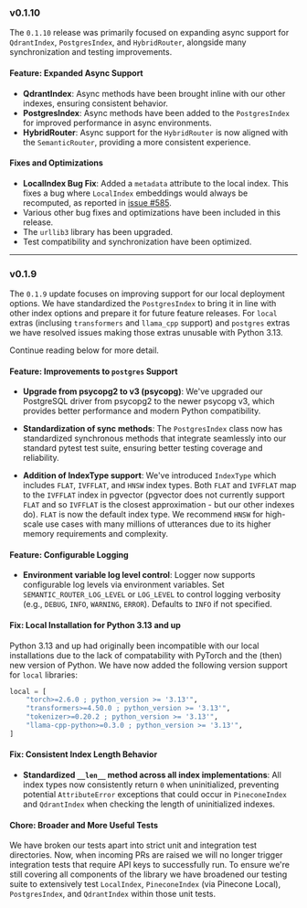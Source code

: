 ### v0.1.10

The `0.1.10` release was primarily focused on expanding async support for `QdrantIndex`, `PostgresIndex`, and `HybridRouter`, alongside many synchronization and testing improvements.

#### Feature: Expanded Async Support

- **QdrantIndex**: Async methods have been brought inline with our other indexes, ensuring consistent behavior.
- **PostgresIndex**: Async methods have been added to the `PostgresIndex` for improved performance in async environments.
- **HybridRouter**: Async support for the `HybridRouter` is now aligned with the `SemanticRouter`, providing a more consistent experience.

#### Fixes and Optimizations

- **LocalIndex Bug Fix**: Added a `metadata` attribute to the local index. This fixes a bug where `LocalIndex` embeddings would always be recomputed, as reported in [issue #585](https://github.com/aurelio-labs/semantic-router/issues/585).
- Various other bug fixes and optimizations have been included in this release.
- The `urllib3` library has been upgraded.
- Test compatibility and synchronization have been optimized.

---

### v0.1.9

The `0.1.9` update focuses on improving support for our local deployment options. We have standardized the `PostgresIndex` to bring it in line with other index options and prepare it for future feature releases. For `local` extras (inclusing `transformers` and `llama_cpp` support) and `postgres` extras we have resolved issues making those extras unusable with Python 3.13.

Continue reading below for more detail.

#### Feature: Improvements to `postgres` Support

- **Upgrade from psycopg2 to v3 (psycopg)**: We've upgraded our PostgreSQL driver from psycopg2 to the newer psycopg v3, which provides better performance and modern Python compatibility.

- **Standardization of sync methods**: The `PostgresIndex` class now has standardized synchronous methods that integrate seamlessly into our standard pytest test suite, ensuring better testing coverage and reliability.

- **Addition of IndexType support**: We've introduced `IndexType` which includes `FLAT`, `IVFFLAT`, and `HNSW` index types. Both `FLAT` and `IVFFLAT` map to the `IVFFLAT` index in pgvector (pgvector does not currently support `FLAT` and so `IVFFLAT` is the closest approximation - but our other indexes do). `FLAT` is now the default index type. We recommend `HNSW` for high-scale use cases with many millions of utterances due to its higher memory requirements and complexity.

#### Feature: Configurable Logging

- **Environment variable log level control**: Logger now supports configurable log levels via environment variables. Set `SEMANTIC_ROUTER_LOG_LEVEL` or `LOG_LEVEL` to control logging verbosity (e.g., `DEBUG`, `INFO`, `WARNING`, `ERROR`). Defaults to `INFO` if not specified.

#### Fix: Local Installation for Python 3.13 and up

Python 3.13 and up had originally been incompatible with our local installations due to the lack of compatability with PyTorch and the (then) new version of Python. We have now added the following version support for `local` libraries:

```python
local = [
    "torch>=2.6.0 ; python_version >= '3.13'",
    "transformers>=4.50.0 ; python_version >= '3.13'",
    "tokenizer>=0.20.2 ; python_version >= '3.13'",
    "llama-cpp-python>=0.3.0 ; python_version >= '3.13'",
]
```

#### Fix: Consistent Index Length Behavior

- **Standardized `__len__` method across all index implementations**: All index types now consistently return `0` when uninitialized, preventing potential `AttributeError` exceptions that could occur in `PineconeIndex` and `QdrantIndex` when checking the length of uninitialized indexes.

#### Chore: Broader and More Useful Tests

We have broken our tests apart into strict unit and integration test directories. Now, when incoming PRs are raised we will no longer trigger integration tests that require API keys to successfully run. To ensure we're still covering all components of the library we have broadened our testing suite to extensively test `LocalIndex`, `PineconeIndex` (via Pinecone Local), `PostgresIndex`, and `QdrantIndex` within those unit tests.
